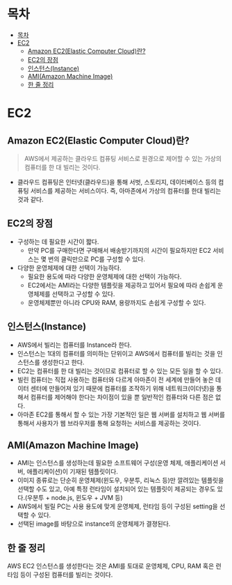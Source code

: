 # 목차
* [목차](#목차)
* [EC2](#ec2)
    + [Amazon EC2(Elastic Computer Cloud)란?](#amazon-ec2elastic-computer-cloud란)
    + [EC2의 장점](#ec2의-장점)
    + [인스턴스(Instance)](#인스턴스instance)
    + [AMI(Amazon Machine Image)](#amiamazon-machine-image)
    + [한 줄 정리](#한-줄-정리)
# EC2

## Amazon EC2(Elastic Computer Cloud)란?

> AWS에서 제공하는 클라우드 컴퓨팅 서비스로 원경으로 제어할 수 있는 가상의 컴퓨터를 한 대 빌리는 것이다.
> 
- 클라우드 컴퓨팅은 인터넷(클라우드)을 통해 서벗, 스토리지, 데이터베이스 등의 컴퓨팅 서비스를 제공하는 서비스이다. 즉, 아마존에서 가상의 컴퓨터를 한대 빌리는 것과 같다.

## EC2의 장점

- 구성하는 데 필요한 시간이 짧다.
    - 만약 PC를 구매한다면 구매해서 배송받기까지의 시간이 필요하지만 EC2 서비스는 몇 번의 클릭만으로 PC를 구성할 수 있다.
- 다양한 운영체제에 대한 선택이 가능하다.
    - 필요한 용도에 따라 다양한 운영체제에 대한 선택이 가능하다.
    - EC2에서는 AMI라는 다양한 템플릿을 제공하고 있어서 필요에 따라 손쉽게 운영체제를 선택하고 구성할 수 있다.
    - 운영체제뿐만 아니라 CPU와 RAM, 용량까지도 손쉽게 구성할 수 있다.

## 인스턴스(Instance)

- AWS에서 빌리는 컴퓨터를 Instance라 한다.
- 인스턴스는 1대의 컴퓨터를 의미하는 단위이고 AWS에서 컴퓨터를 빌리는 것을 인스턴스를 생성한다고 한다.
- EC2는 컴퓨터를 한 대 빌리는 것이므로 컴퓨터로 할 수 있는 모든 일을 할 수 있다.
- 빌린 컴퓨터는 직접 사용하는 컴퓨터와 다르게 아마존이 전 세계에 만들어 놓은 데이터 센터에 만들어져 있기 때문에 컴퓨터를 조작하기 위해 네트워크(이더넷)을 통해서 컴퓨터를 제어해야 한다는 차이점이 있을 뿐 일반적인 컴퓨터와 다른 점은 없다.
- 아마존 EC2를 통해서 할 수 있는 가장 기본적인 일은 웹 서버를 설치하고 웹 서버를통해서 사용자가 웹 브라우저를 통해 요청하는 서비스를 제공하는 것이다.

## AMI(Amazon Machine Image)

- AMI는 인스턴스를 생성하는데 필요한 소프트웨어 구성(운영 체제, 애플리케이션 서버, 애플리케이션)이 기재된 템플릿이다.
- 이미지 종류로는 단순히 운영체제(윈도우, 우분투, 리눅스 등)만 깔려있는 템플릿을 선택할 수도 있고, 아예 특정 런타임이 설치되어 있는 템플릿이 제공되는 경우도 있다.(우분투 + node.js, 윈도우 + JVM 등)
- AWS에서 빌릴 PC는 사용 용도에 맞게 운영체제, 런타임 등이 구성된 setting을 선택할 수 있다.
- 선택된 image를 바탕으로 instance의 운영체제가 결졍된다.

## 한 줄 정리

AWS EC2 인스턴스를 생성한다는 것은 AMI를 토대로 운영체제, CPU, RAM 혹은 런타임 등이 구성된 컴퓨터를 빌리는 것이다.